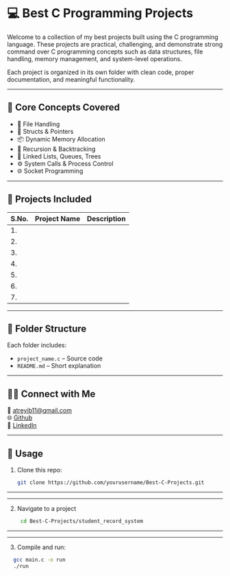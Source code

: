# 💻 Best C Programming Projects

Welcome to a collection of my best projects built using the C programming language. These projects are practical, challenging, and demonstrate strong command over C programming concepts such as data structures, file handling, memory management, and system-level operations.

Each project is organized in its own folder with clean code, proper documentation, and meaningful functionality.

---

## 🧠 Core Concepts Covered

- 📁 File Handling  
- 🔗 Structs & Pointers   
- 📦 Dynamic Memory Allocation   
- 🔁 Recursion & Backtracking   
- 🌳 Linked Lists, Queues, Trees   
- ⚙️ System Calls & Process Control   
- 🌐 Socket Programming   

---

## 📂 Projects Included

| S.No. | Project Name | Description |
|----|--------------|-------------|
| 1. | | |
| 2. | | |
| 3. | | |
| 4. | | |
| 5. | | |
| 6. | | |
| 7. | | |

---
## 📁 Folder Structure

Each folder includes:
- `project_name.c` – Source code  
- `README.md` – Short explanation  
 

---
## 🙋‍♀️ Connect with Me
📧 [atreyib11@gmail.com](mailto:atreyib11@gmail.com)  
🌐 [Github](https://github.com/atreyi-biswas)  
🔗 [LinkedIn](https://www.linkedin.com/in/atreyi-biswas-02669a309/)

---

## 🎯 Usage

1. Clone this repo:
   ```bash
   git clone https://github.com/yourusername/Best-C-Projects.git
---
---
2. Navigate to a project
   ```bash
    cd Best-C-Projects/student_record_system
---
---
3. Compile and run:
  ```bash
    gcc main.c -o run
    ./run





